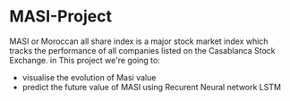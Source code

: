 # MASI-Project
MASI or Moroccan all share index is a major stock market index which tracks the performance of all companies listed on the Casablanca Stock Exchange. 
in This project we're going to: 
* visualise the evolution of Masi value
* predict the future value of MASI using Recurent Neural network LSTM

